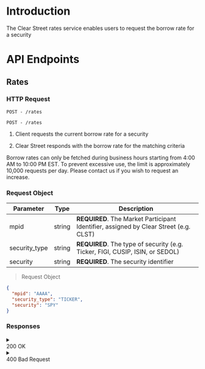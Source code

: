 # Introduction

The Clear Street rates service enables users to request the borrow rate for a security

# API Endpoints

## Rates

### HTTP Request

`POST - /rates`

```
POST - /rates
```

1. Client requests the current borrow rate for a security

2. Clear Street responds with the borrow rate for the matching criteria

<aside class="notice">
Borrow rates can only be fetched during business hours starting from 4:00 AM to 10:00 PM EST.
To prevent excessive use, the limit is approximately 10,000 requests per day. Please contact us if you wish to request an increase.
</aside>

### Request Object

| Parameter     | Type   | Description                                                                           |
| ------------- | ------ | ------------------------------------------------------------------------------------- |
| mpid          | string | **REQUIRED**. The Market Participant Identifier, assigned by Clear Street (e.g. CLST) |
| security_type | string | **REQUIRED**. The type of security (e.g. Ticker, FIGI, CUSIP, ISIN, or SEDOL)         |
| security      | string | **REQUIRED**. The security identifier                                                 |

> Request Object

```json
{
  "mpid": "AAAA",
  "security_type": "TICKER",
  "security": "SPY"
}
```

### Responses

<details>
  <summary><aside class="success">200 OK</aside></summary>

A successful response

```json
{
  "borrow_rate": -1.0,
  "indicative_rate_expiry": "2023-07-21T21:28:15.851138Z",
  "mpid": "AAAA",
  "rate_id": "18d7fbc0-4a95-4b1a-ab15-89165038c367",
  "security": "AAPL",
  "security_type": "TICKER",
  "timestamp": "2023-07-21T21:18:15.851138Z"
}
```

| Parameter              | Type     | Description                                          |
| ---------------------- | -------- | ---------------------------------------------------- |
| borrow_rate            | number   | Borrow rate for the security if held overnight       |
| indicative_rate_expiry | ISO 8601 | Time until quoted rate expires                       |
| mpid                   | string   | The Market Participant Identifier that was requested |
| rate_id                | string   | ID of the rate response                              |
| security               | string   | The security that was requested                      |
| security_type          | string   | The security type that was requested                 |
| timestamp              | ISO 8601 | Timestamp of the rate response                       |

</details>

<details>
  <summary><aside class="warning">400 Bad Request</aside></summary>

MPID does not have a valid billing configuration

```json
{
  "errorMessage": "Mpid AAAA not configured",
  "timestamp": "2023-07-17T21:06:27.394+00:00",
  "errorDetails": null
}
```

| Parameter    | Type     | Description                                                    |
| ------------ | -------- | -------------------------------------------------------------- |
| message      | string   | Error message                                                  |
| timestamp    | ISO 8601 | Timestamp of message                                           |
| errorDetails | Object   | A JSON object containing a message explaining the errorMessage |

An invalid security type

```json
{
  "errorMessage": "Invalid request",
  "timestamp": "2023-07-17T21:06:27.394+00:00",
  "errorDetails": {
    "securityType": "Invalid security type"
  }
}
```

| Parameter    | Type     | Description                                                    |
| ------------ | -------- | -------------------------------------------------------------- |
| errorMessage | string   | Error message                                                  |
| timestamp    | ISO 8601 | Timestamp of message                                           |
| errorDetails | Object   | A JSON object containing a message explaining the errorMessage |

An invalid security

```json
{
  "errorMessage": "Unable to determine instrument for provided id TICKER abcde",
  "timestamp": "2023-07-17T21:06:27.394+00:00",
  "errorDetails": null
}
```

| Parameter    | Type     | Description                                                    |
| ------------ | -------- | -------------------------------------------------------------- |
| message      | string   | Error message                                                  |
| timestamp    | ISO 8601 | Timestamp of message                                           |
| errorDetails | Object   | A JSON object containing a message explaining the errorMessage |

Request made outside of business hours

```json
{
  "errorMessage": "Invalid request",
  "timestamp": "2023-07-17T21:06:27.394+00:00",
  "errorDetails": {
    "securityType": "Request outside of business hours"
  }
}
```

| Parameter    | Type     | Description                                                    |
| ------------ | -------- | -------------------------------------------------------------- |
| message      | string   | Error message                                                  |
| timestamp    | ISO 8601 | Timestamp of message                                           |
| errorDetails | Object   | A JSON object containing a message explaining the errorMessage |

</details>
